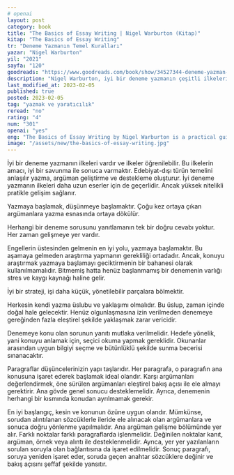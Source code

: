 ```yaml
---
# openai
layout: post
category: book
title: "The Basics of Essay Writing | Nigel Warburton (Kitap)"
kitap: "The Basics of Essay Writing"
tr: "Deneme Yazmanın Temel Kuralları"
yazar: "Nigel Warburton"
yil: "2021"
sayfa: "120"
goodreads: "https://www.goodreads.com/book/show/34527344-deneme-yazman-n-temel-kurallar"
description: "Nigel Warburton, iyi bir deneme yazmanın çeşitli ilkelerini ele alıyor."
last_modified_at: 2023-02-05
published: true
posted: 2023-02-05
tag: "yazmak ve yaratıcılık"
reread: "no"
rating: "4"
num: "301"
openai: "yes"
eng: "The Basics of Essay Writing by Nigel Warburton is a practical guide to writing effective essays. The book covers the essentials of essay writing, including how to generate ideas, structure an essay, write clear and concise paragraphs, and develop a persuasive argument. Warburton emphasizes the importance of planning and research, offering tips on creating outlines and conducting effective research. He also advises on writing introductions and conclusions and using evidence to support arguments."
image: "/assets/new/the-basics-of-essay-writing.jpg"
---
```


İyi bir deneme yazmanın ilkeleri vardır ve ilkeler öğrenilebilir. Bu ilkelerin amacı, iyi bir savunma ile sonuca varmaktır. Edebiyat-dışı türün temelini anlaşılır yazma, argüman geliştirme ve destekleme oluşturur. İyi deneme yazmanın ilkeleri daha uzun eserler için de geçerlidir. Ancak yüksek nitelikli pratikle gelişim sağlanır.

Yazmaya başlamak, düşünmeye başlamaktır. Çoğu kez ortaya çıkan argümanlara yazma esnasında ortaya dökülür.

Herhangi bir deneme sorusunu yanıtlamanın tek bir doğru cevabı yoktur. Her zaman gelişmeye yer vardır.

Engellerin üstesinden gelmenin en iyi yolu, yazmaya başlamaktır. Bu aşamaya gelmeden araştırma yapmanın gerekliliği ortadadır. Ancak, konuyu araştırmak yazmaya başlamayı geciktirmenin bir bahanesi olarak kullanılmamalıdır. Bitmemiş hatta henüz başlanmamış bir denemenin varlığı stres ve kaygı kaynağı haline gelir.

İyi bir strateji, işi daha küçük, yönetilebilir parçalara bölmektir.

Herkesin kendi yazma üslubu ve yaklaşımı olmalıdır. Bu üslup, zaman içinde doğal hale gelecektir. Henüz olgunlaşmasına izin verilmeden denemeye gereğinden fazla eleştirel şekilde yaklaşmak zarar vericidir.

Denemeye konu olan sorunun yanıtı mutlaka verilmelidir. Hedefe yönelik, yani konuyu anlamak için, seçici okuma yapmak gereklidir. Okunanlar arasından uygun bilgiyi seçme ve bütünlüklü şekilde sunma becerisi sınanacaktır.

Paragraflar düşüncelerinizin yapı taşlarıdır. Her paragrafa, o paragrafın ana konusuna işaret ederek başlamak ideal olandır. Karşı argümanları değerlendirmek, öne sürülen argümanları eleştirel bakış açısı ile ele almayı gerektirir. Ana gövde genel sonucu desteklemelidir. Ayrıca, denemenin herhangi bir kısmında konudan ayrılmamak gerekir.

En iyi başlangıç, kesin ve konunun özüne uygun olandır. Mümkünse, sorudan alıntılanan sözcüklerle ileride ele alınacak olan argümanlara ve sonuca doğru yönlenme yapılmalıdır. Ana argüman gelişme bölümünde yer alır. Farklı noktalar farklı paragraflarda işlenmelidir. Değinilen noktalar kanıt, argüman, örnek veya alıntı ile desteklenmelidir. Ayrıca, yer yer yazılanların sorulan soruyla olan bağlantısına da işaret edilmelidir. Sonuç paragrafı, soruya yeniden işaret eder, soruda geçen anahtar sözcüklere değinir ve bakış açısını şeffaf şekilde yansıtır.
